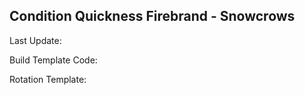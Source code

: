 ## Condition Quickness Firebrand - Snowcrows
Last Update: 

Build Template Code: ` `

Rotation Template: ` `